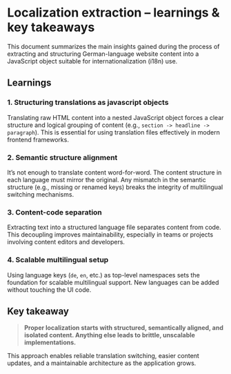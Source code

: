 # Localization extraction – learnings & key takeaways

This document summarizes the main insights gained during the process of extracting and structuring German-language website content into a JavaScript object suitable for internationalization (i18n) use.

## Learnings

### 1. Structuring translations as javascript objects
Translating raw HTML content into a nested JavaScript object forces a clear structure and logical grouping of content (e.g., `section -> headline -> paragraph`). This is essential for using translation files effectively in modern frontend frameworks.

### 2. Semantic structure alignment
It’s not enough to translate content word-for-word. The content structure in each language must mirror the original. Any mismatch in the semantic structure (e.g., missing or renamed keys) breaks the integrity of multilingual switching mechanisms.

### 3. Content-code separation
Extracting text into a structured language file separates content from code. This decoupling improves maintainability, especially in teams or projects involving content editors and developers.

### 4. Scalable multilingual setup
Using language keys (`de`, `en`, etc.) as top-level namespaces sets the foundation for scalable multilingual support. New languages can be added without touching the UI code.

## Key takeaway

> **Proper localization starts with structured, semantically aligned, and isolated content. Anything else leads to brittle, unscalable implementations.**

This approach enables reliable translation switching, easier content updates, and a maintainable architecture as the application grows.
